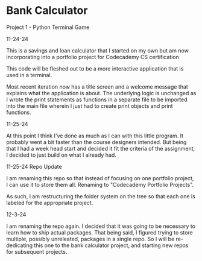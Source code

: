 # Bank Calculator

Project 1 - Python Terminal Game

11-24-24

This is a savings and loan calculator that I started on my own but am now incorporating into a portfolio 
project for Codecademy CS certification

This code will be fleshed out to be a more interactive application that is used in a terminal.

Most recent iteration now has a title screen and a welcome message that explains what the application
is about. The underlying logic is unchanged as I wrote the print statements as functions in a separate file
to be imported into the main file wherein I just had to create print objects and print functions.

11-25-24

At this point I think I've done as much as I can with this little program. It probably went a bit faster than the course designers intended. But being that I had a week head start and decided it fit the criteria of the assignment, I decided to just build on what I already had.

11-25-24 Repo Update

I am renaming this repo so that instead of focusing on one portfolio project, I can use it to store them all. Renaming to "Codecademy Portfolio Projects". 

As such, I am restructuring the folder system on the tree so that each one is labeled for the appropriate project.

12-3-24

I am renaming the repo again. I decided that it was going to be necessary to learn how to ship actual packages. That being said, I figured trying to store multiple, possibly unreleated, packages in a single repo. So I will be re-dedicating this one to the bank calculator project, and starting new repos for subsequent projects.
